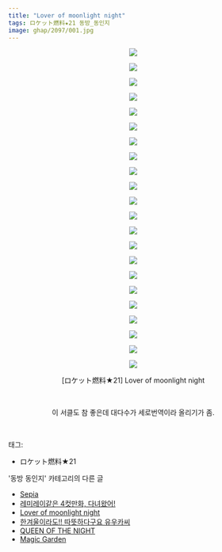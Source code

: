 ```yaml
---
title: "Lover of moonlight night"
tags: ロケット燃料★21 동방_동인지
image: ghap/2097/001.jpg
---
```

<div class="article">
<p style="text-align: center; clear: none; float: none;"><img src="{{ site.nasurl }}/ghap/2097/001.jpg"/></p>
<p style="text-align: center; clear: none; float: none;"><img src="{{ site.nasurl }}/ghap/2097/002.jpg"/></p>
<p style="text-align: center; clear: none; float: none;"><img src="{{ site.nasurl }}/ghap/2097/003.jpg"/></p>
<p style="text-align: center; clear: none; float: none;"><img src="{{ site.nasurl }}/ghap/2097/004.jpg"/></p>
<p style="text-align: center; clear: none; float: none;"><img src="{{ site.nasurl }}/ghap/2097/005.jpg"/></p>
<p style="text-align: center; clear: none; float: none;"><img src="{{ site.nasurl }}/ghap/2097/006.jpg"/></p>
<p style="text-align: center; clear: none; float: none;"><img src="{{ site.nasurl }}/ghap/2097/007.jpg"/></p>
<p style="text-align: center; clear: none; float: none;"><img src="{{ site.nasurl }}/ghap/2097/008.jpg"/></p>
<p style="text-align: center; clear: none; float: none;"><img src="{{ site.nasurl }}/ghap/2097/009.jpg"/></p>
<p style="text-align: center; clear: none; float: none;"><img src="{{ site.nasurl }}/ghap/2097/010.jpg"/></p>
<p style="text-align: center; clear: none; float: none;"><img src="{{ site.nasurl }}/ghap/2097/011.jpg"/></p>
<p style="text-align: center; clear: none; float: none;"><img src="{{ site.nasurl }}/ghap/2097/012.jpg"/></p>
<p style="text-align: center; clear: none; float: none;"><img src="{{ site.nasurl }}/ghap/2097/013.jpg"/></p>
<p style="text-align: center; clear: none; float: none;"><img src="{{ site.nasurl }}/ghap/2097/014.jpg"/></p>
<p style="text-align: center; clear: none; float: none;"><img src="{{ site.nasurl }}/ghap/2097/015.jpg"/></p>
<p style="text-align: center; clear: none; float: none;"><img src="{{ site.nasurl }}/ghap/2097/016.jpg"/></p>
<p style="text-align: center; clear: none; float: none;"><img src="{{ site.nasurl }}/ghap/2097/017.jpg"/></p>
<p style="text-align: center; clear: none; float: none;"><img src="{{ site.nasurl }}/ghap/2097/018.jpg"/></p>
<p style="text-align: center; clear: none; float: none;"><img src="{{ site.nasurl }}/ghap/2097/019.jpg"/></p>
<p style="text-align: center; clear: none; float: none;"><img src="{{ site.nasurl }}/ghap/2097/020.jpg"/></p>
<p style="text-align: center; clear: none; float: none;"><img src="{{ site.nasurl }}/ghap/2097/021.jpg"/></p>
<p style="text-align: center; clear: none; float: none;"><img src="{{ site.nasurl }}/ghap/2097/022.jpg"/></p>
<p style="text-align: center; clear: none; float: none;">[ロケット燃料★21] Lover of moonlight night</p>
<p style="text-align: center; clear: none; float: none;"><br/></p>
<p style="text-align: center; clear: none; float: none;">이 서클도 참 좋은데 대다수가 세로번역이라 올리기가 좀.</p>
<p><br/></p>
</div><div class="tagTrail">
<p>태그: </p>
<ul>
<li>ロケット燃料★21</li>
</ul>
</div><div class="another">
<p>'동방 동인지' 카테고리의 다른 글</p>
<ul>
<li><a href="/2016-09-11-ghap_2100">Sepia</a></li>
<li><a href="/2016-09-11-ghap_2099">레미레이같은 4컷만화, 다녀왔어!</a></li>
<li><a href="/2016-09-10-ghap_2097">Lover of moonlight night</a></li>
<li><a href="/2016-09-10-ghap_2096">한겨울이라도!! 따뜻하다구요 유우카씨</a></li>
<li><a href="/2016-09-10-ghap_2095">QUEEN OF THE NIGHT</a></li>
<li><a href="/2016-09-10-ghap_2094">Magic Garden</a></li>
</ul>
</div><div class="cb_module cb_fluid">
<div class="cb_wrt cb_profile">
</div><!-- commentList close -->
</div>